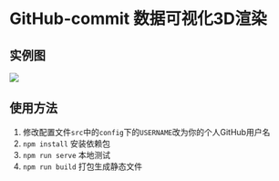 # GitHub-commit 数据可视化3D渲染

## 实例图

![](https://cdn.jsdelivr.net/gh/ryanuo/image@master/hexo/api/dawwadawddaw131.gif)

## 使用方法

1. 修改配置文件`src`中的`config`下的`USERNAME`改为你的个人GitHub用户名
2. `npm install`  安装依赖包
3. `npm run serve`  本地测试
4. `npm run build`  打包生成静态文件
